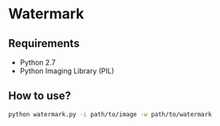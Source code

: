# Watermark

## Requirements
* Python 2.7
* Python Imaging Library (PIL)

## How to use?
```bash
python watermark.py -i path/to/image -w path/to/watermark
```